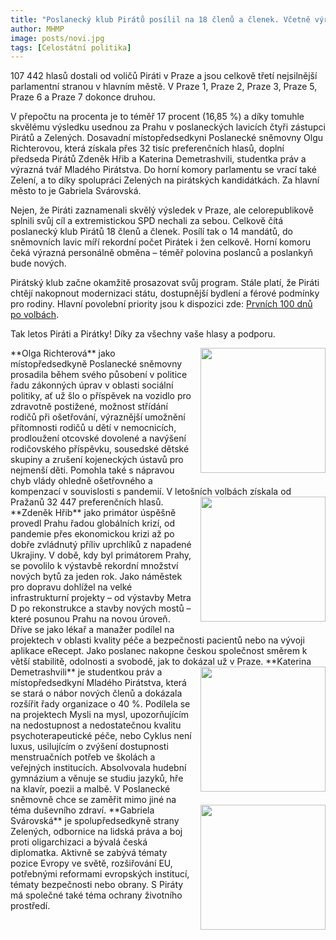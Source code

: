 ```yaml
---
title: "Poslanecký klub Pirátů posílil na 18 členů a členek. Včetně výrazných pražských tváří"
author: MHMP
image: posts/novi.jpg
tags: [Celostátní politika]
---
```


107 442 hlasů dostali od voličů Piráti v Praze a jsou celkově třetí nejsilnější parlamentní stranou v hlavním městě. V Praze 1, Praze 2, Praze 3, Praze 5, Praze 6 a Praze 7 dokonce druhou.

V přepočtu na procenta je to téměř 17 procent (16,85 %) a díky tomuhle skvělému výsledku usednou za Prahu v poslaneckých lavicích čtyři zástupci Pirátů a Zelených. Dosavadní místopředsedkyni Poslanecké sněmovny Olgu Richterovou, která získala přes 32 tisíc preferenčních hlasů, doplní předseda Pirátů Zdeněk Hřib a Katerina Demetrashvili, studentka práv a výrazná tvář Mladého Pirátstva. Do horní komory parlamentu se vrací také Zelení, a to díky spolupráci Zelených na pirátských kandidátkách. Za hlavní město to je Gabriela Svárovská.

Nejen, že Piráti zaznamenali skvělý výsledek v Praze, ale celorepublikově splnili svůj cíl a extremistickou SPD nechali za sebou. Celkově čítá poslanecký klub Pirátů 18 členů a členek. Posílí tak o 14 mandátů, do sněmovních lavic míří rekordní počet Pirátek i žen celkově. Horní komoru čeká výrazná personálně obměna – téměř polovina poslanců a poslankyň bude nových.


Pirátský klub začne okamžitě prosazovat svůj program. Stále platí, že Piráti chtějí nakopnout modernizaci státu, dostupnější bydlení a férové podmínky pro rodiny. Hlavní povolební priority jsou k dispozici zde: [Prvních 100 dnů po volbách](https://nakopnemeto.pirati.cz/piratsky-plan-prvnich-100-dnu-po-volbach/).  

Tak letos Piráti a Pirátky! Díky za všechny vaše hlasy a podporu. 

<img src="https://a.pirati.cz/praha/img/posts/richterova-m.jpg" style="float: right; margin: 0 0 1em 1em; width: 200px;">
**Olga Richterová** jako místopředsedkyně Poslanecké sněmovny prosadila během svého působení v politice řadu zákonných úprav v oblasti sociální politiky, ať už šlo o příspěvek na vozidlo pro zdravotně postižené, možnost střídání rodičů při ošetřování, výraznější umožnění přítomnosti rodičů u dětí v nemocnicích, prodloužení otcovské dovolené a navýšení rodičovského příspěvku, sousedské dětské skupiny a zrušení kojeneckých ústavů pro nejmenší děti. Pomohla také s nápravou chyb vlády ohledně ošetřovného a kompenzací v souvislosti s pandemií. V letošních volbách získala od Pražanů 32 447 preferenčních hlasů. 

<img src="https://a.pirati.cz/praha/img/posts/hrib-m.jpg" style="float: right; margin: 0 0 1em 1em; width: 200px;">
**Zdeněk Hřib** jako primátor úspěšně provedl Prahu řadou globálních krizí, od pandemie přes ekonomickou krizi až po dobře zvládnutý příliv uprchlíků z napadené Ukrajiny. V době, kdy byl primátorem Prahy, se povolilo k výstavbě rekordní množství nových bytů za jeden rok. Jako náměstek pro dopravu dohlížel na velké infrastrukturní projekty – od výstavby Metra D po rekonstrukce a stavby nových mostů – které posunou Prahu na novou úroveň. Dříve se jako lékař a manažer podílel na projektech v oblasti kvality péče a bezpečnosti pacientů nebo na vývoji aplikace eRecept. Jako poslanec nakopne českou společnost směrem k větší stabilitě, odolnosti a svobodě, jak to dokázal už v Praze.

<img src="https://a.pirati.cz/praha/img/posts/demetrashvili-m.jpg" style="float: right; margin: 0 0 1em 1em; width: 200px;">
**Katerina Demetrashvili** je studentkou práv a místopředsedkyní Mladého Pirátstva, která se stará o nábor nových členů a dokázala rozšířit řady organizace o 40 %. Podílela se na projektech Mysli na mysl, upozorňujícím na nedostupnost a nedostatečnou kvalitu psychoterapeutické péče, nebo Cyklus není luxus, usilujícím o zvýšení dostupnosti menstruačních potřeb ve školách a veřejných institucích. Absolvovala hudební gymnázium a věnuje se studiu jazyků, hře na klavír, poezii a malbě. V Poslanecké sněmovně chce se zaměřit mimo jiné na téma duševního zdraví. 

<img src="https://a.pirati.cz/praha/img/posts/svarovska-m.jpg" style="float: right; margin: 0 0 1em 1em; width: 200px;">
**Gabriela Svárovská** je spolupředsedkyně strany Zelených, odbornice na lidská práva a boj proti oligarchizaci a bývalá česká diplomatka. Aktivně se zabývá tématy pozice Evropy ve světě, rozšiřování EU, potřebnými reformami evropských institucí, tématy bezpečnosti nebo obrany. S Piráty má společné také téma ochrany životního prostředí.  
